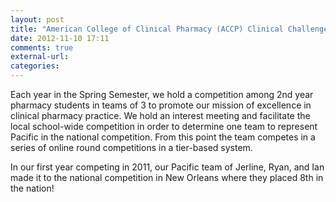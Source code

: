 ```yaml
---
layout: post
title: "American College of Clinical Pharmacy (ACCP) Clinical Challenge Competition"
date: 2012-11-10 17:11
comments: true
external-url: 
categories: 
---
```


Each year in the Spring Semester, we hold a competition among 2nd year pharmacy students in teams of 3 to promote our mission of excellence in clinical pharmacy practice. We hold an interest meeting and facilitate the local school-wide competition in order to determine one team to represent Pacific in the national competition. From this point the team competes in a series of online round competitions in a tier-based system.

In our first year competing in 2011, our Pacific team of Jerline, Ryan, and Ian made it to the national competition in New Orleans where they placed 8th in the nation!